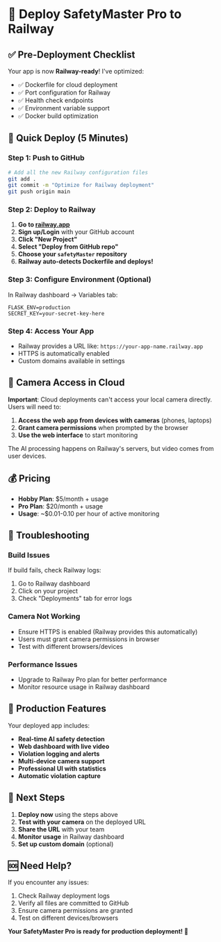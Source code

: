 # 🚀 Deploy SafetyMaster Pro to Railway

## ✅ Pre-Deployment Checklist

Your app is now **Railway-ready**! I've optimized:
- ✅ Dockerfile for cloud deployment
- ✅ Port configuration for Railway
- ✅ Health check endpoints
- ✅ Environment variable support
- ✅ Docker build optimization

## 🎯 Quick Deploy (5 Minutes)

### Step 1: Push to GitHub
```bash
# Add all the new Railway configuration files
git add .
git commit -m "Optimize for Railway deployment"
git push origin main
```

### Step 2: Deploy to Railway
1. **Go to [railway.app](https://railway.app)**
2. **Sign up/Login** with your GitHub account
3. **Click "New Project"**
4. **Select "Deploy from GitHub repo"**
5. **Choose your `safetyMaster` repository**
6. **Railway auto-detects Dockerfile and deploys!**

### Step 3: Configure Environment (Optional)
In Railway dashboard → Variables tab:
```
FLASK_ENV=production
SECRET_KEY=your-secret-key-here
```

### Step 4: Access Your App
- Railway provides a URL like: `https://your-app-name.railway.app`
- HTTPS is automatically enabled
- Custom domains available in settings

## 🎥 Camera Access in Cloud

**Important**: Cloud deployments can't access your local camera directly. Users will need to:

1. **Access the web app from devices with cameras** (phones, laptops)
2. **Grant camera permissions** when prompted by the browser
3. **Use the web interface** to start monitoring

The AI processing happens on Railway's servers, but video comes from user devices.

## 💰 Pricing

- **Hobby Plan**: $5/month + usage
- **Pro Plan**: $20/month + usage
- **Usage**: ~$0.01-0.10 per hour of active monitoring

## 🔧 Troubleshooting

### Build Issues
If build fails, check Railway logs:
1. Go to Railway dashboard
2. Click on your project
3. Check "Deployments" tab for error logs

### Camera Not Working
- Ensure HTTPS is enabled (Railway provides this automatically)
- Users must grant camera permissions in browser
- Test with different browsers/devices

### Performance Issues
- Upgrade to Railway Pro plan for better performance
- Monitor resource usage in Railway dashboard

## 🌟 Production Features

Your deployed app includes:
- **Real-time AI safety detection**
- **Web dashboard with live video**
- **Violation logging and alerts**
- **Multi-device camera support**
- **Professional UI with statistics**
- **Automatic violation capture**

## 🔗 Next Steps

1. **Deploy now** using the steps above
2. **Test with your camera** on the deployed URL
3. **Share the URL** with your team
4. **Monitor usage** in Railway dashboard
5. **Set up custom domain** (optional)

## 🆘 Need Help?

If you encounter any issues:
1. Check Railway deployment logs
2. Verify all files are committed to GitHub
3. Ensure camera permissions are granted
4. Test on different devices/browsers

**Your SafetyMaster Pro is ready for production deployment! 🎉** 